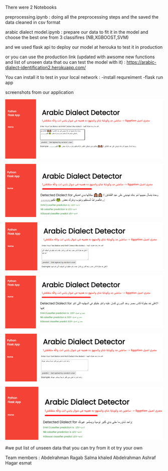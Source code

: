 There were 2 Notebooks

preprocessing.ipynb : doing all the preprocessing steps  and the saved the data cleaned in csv format

arabic dialect model.ipynb :  prepare our data to fit it in the model  and choose the best one from 3 classifires (NB,XGBOOST,SVM)


and we used flask api to deploy our model at herouka to test it in production

or you can use the production link (updated with awsome new functions and list of unseen data that ou can test the model with it) :
https://arabic-dialect-identification2.herokuapp.com/

You can install it to test in your local network :
-install requreiment
-flask run app

screenshots from our application

![](images/1.png)

![](images/2.png)


![](images/3.png)

![](images/4.png)


![](images/5.png)

![](images/6.png)


#we put list of unseen data that you can try from it ot try your own


Team members :
Abdelrahman Ragab
Salma khaled
Abdelrahman Ashraf
Hagar esmat
